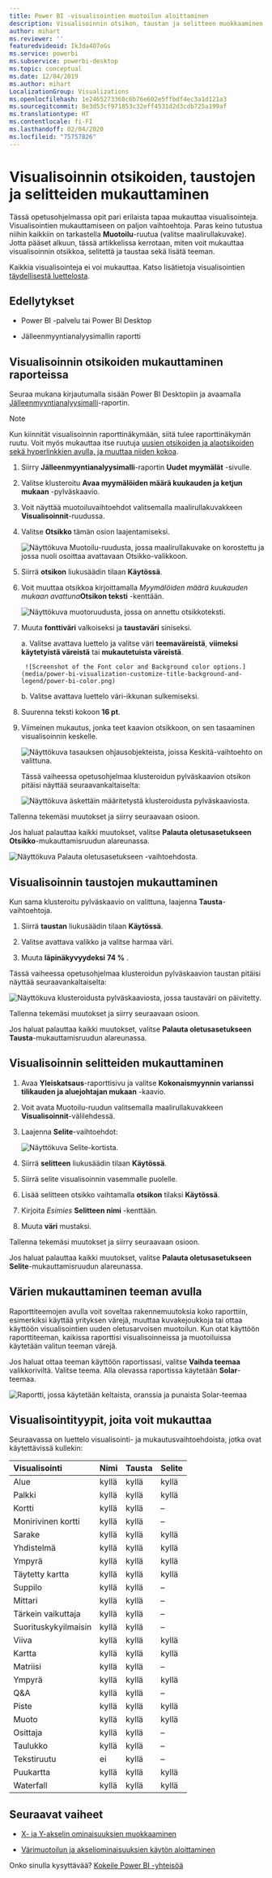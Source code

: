 ```yaml
---
title: Power BI -visualisointien muotoilun aloittaminen
description: Visualisoinnin otsikon, taustan ja selitteen muokkaaminen
author: mihart
ms.reviewer: ''
featuredvideoid: IkJda4O7oGs
ms.service: powerbi
ms.subservice: powerbi-desktop
ms.topic: conceptual
ms.date: 12/04/2019
ms.author: mihart
LocalizationGroup: Visualizations
ms.openlocfilehash: 1e2465273368c6b76e602e5ffbdf4ec3a1d121a3
ms.sourcegitcommit: 8e3d53cf971853c32eff4531d2d3cdb725a199af
ms.translationtype: HT
ms.contentlocale: fi-FI
ms.lasthandoff: 02/04/2020
ms.locfileid: "75757826"
---
```

# <a name="customize-visualization-titles-backgrounds-and-legends"></a>Visualisoinnin otsikoiden, taustojen ja selitteiden mukauttaminen

Tässä opetusohjelmassa opit pari erilaista tapaa mukauttaa visualisointeja. Visualisointien mukauttamiseen on paljon vaihtoehtoja. Paras keino tutustua niihin kaikkiin on tarkastella **Muotoilu**-ruutua (valitse maalirullakuvake). Jotta pääset alkuun, tässä artikkelissa kerrotaan, miten voit mukauttaa visualisoinnin otsikkoa, selitettä ja taustaa sekä lisätä teeman.

Kaikkia visualisointeja ei voi mukauttaa. Katso lisätietoja visualisointien [täydellisestä luettelosta](#visualization-types-that-you-can-customize).


## <a name="prerequisites"></a>Edellytykset

- Power BI -palvelu tai Power BI Desktop

- Jälleenmyyntianalyysimallin raportti

## <a name="customize-visualization-titles-in-reports"></a>Visualisoinnin otsikoiden mukauttaminen raporteissa

Seuraa mukana kirjautumalla sisään Power BI Desktopiin ja avaamalla [Jälleenmyyntianalyysimalli](../sample-datasets.md)-raportin.

> [!NOTE]
> Kun kiinnität visualisoinnin raporttinäkymään, siitä tulee raporttinäkymän ruutu. Voit myös mukauttaa itse ruutuja [uusien otsikoiden ja alaotsikoiden sekä hyperlinkkien avulla, ja muuttaa niiden kokoa](../service-dashboard-edit-tile.md).

1. Siirry **Jälleenmyyntianalyysimalli**-raportin **Uudet myymälät** -sivulle.

1. Valitse klusteroitu **Avaa myymälöiden määrä kuukauden ja ketjun mukaan** -pylväskaavio.

1. Voit näyttää muotoiluvaihtoehdot valitsemalla maalirullakuvakkeen **Visualisoinnit**-ruudussa.

1. Valitse **Otsikko** tämän osion laajentamiseksi.

   ![Näyttökuva Muotoilu-ruudusta, jossa maalirullakuvake on korostettu ja jossa nuoli osoittaa avattavaan Otsikko-valikkoon.](media/power-bi-visualization-customize-title-background-and-legend/power-bi-format-menu.png)

1. Siirrä **otsikon** liukusäädin tilaan **Käytössä**.

1. Voit muuttaa otsikkoa kirjoittamalla *Myymälöiden määrä kuukauden mukaan avattuna***Otsikon teksti** -kenttään.

    ![Näyttökuva muotoruudusta, jossa on annettu otsikkoteksti.](media/power-bi-visualization-customize-title-background-and-legend/power-bi-title.png)

1. Muuta **fonttiväri** valkoiseksi ja **taustaväri** siniseksi.    

    a. Valitse avattava luettelo ja valitse väri **teemaväreistä**, **viimeksi käytetyistä väreistä** tai **mukautetuista väreistä**.

        ![Screenshot of the Font color and Background color options.](media/power-bi-visualization-customize-title-background-and-legend/power-bi-color.png)

    b. Valitse avattava luettelo väri-ikkunan sulkemiseksi.


1. Suurenna teksti kokoon **16 pt**.

1. Viimeinen mukautus, jonka teet kaavion otsikkoon, on sen tasaaminen visualisoinnin keskelle.

    ![Näyttökuva tasauksen ohjausobjekteista, joissa Keskitä-vaihtoehto on valittuna.](media/power-bi-visualization-customize-title-background-and-legend/power-bi-align.png)

    Tässä vaiheessa opetusohjelmaa klusteroidun pylväskaavion otsikon pitäisi näyttää seuraavankaltaiselta:

    ![Näyttökuva äskettäin määritetystä klusteroidusta pylväskaaviosta.](media/power-bi-visualization-customize-title-background-and-legend/power-bi-table.png)

Tallenna tekemäsi muutokset ja siirry seuraavaan osioon.

Jos haluat palauttaa kaikki muutokset, valitse **Palauta oletusasetukseen** **Otsikko**-mukauttamisruudun alareunassa.

![Näyttökuva Palauta oletusasetukseen -vaihtoehdosta.](media/power-bi-visualization-customize-title-background-and-legend/power-bi-revert.png)

## <a name="customize-visualization-backgrounds"></a>Visualisoinnin taustojen mukauttaminen

Kun sama klusteroitu pylväskaavio on valittuna, laajenna **Tausta**-vaihtoehtoja.

1. Siirrä **taustan** liukusäädin tilaan **Käytössä**.

1. Valitse avattava valikko ja valitse harmaa väri.

1. Muuta **läpinäkyvyydeksi** **74 %** .

Tässä vaiheessa opetusohjelmaa klusteroidun pylväskaavion taustan pitäisi näyttää seuraavankaltaiselta:

![Näyttökuva klusteroidusta pylväskaaviosta, jossa taustaväri on päivitetty.](media/power-bi-visualization-customize-title-background-and-legend/power-bi-background.png)

Tallenna tekemäsi muutokset ja siirry seuraavaan osioon.

Jos haluat palauttaa kaikki muutokset, valitse **Palauta oletusasetukseen** **Tausta**-mukauttamisruudun alareunassa.

## <a name="customize-visualization-legends"></a>Visualisoinnin selitteiden mukauttaminen

1. Avaa **Yleiskatsaus**-raporttisivu ja valitse **Kokonaismyynnin varianssi tilikauden ja aluejohtajan mukaan** -kaavio.

1. Voit avata Muotoilu-ruudun valitsemalla maalirullakuvakkeen **Visualisoinnit**-välilehdessä.

1. Laajenna **Selite**-vaihtoehdot:

    ![Näyttökuva Selite-kortista.](media/power-bi-visualization-customize-title-background-and-legend/power-bi-legends.png)

1. Siirrä **selitteen** liukusäädin tilaan **Käytössä**.

1. Siirrä selite visualisoinnin vasemmalle puolelle.

1. Lisää selitteen otsikko vaihtamalla **otsikon** tilaksi **Käytössä**.

1. Kirjoita *Esimies* **Selitteen nimi** -kenttään.

1. Muuta **väri** mustaksi.

Tallenna tekemäsi muutokset ja siirry seuraavaan osioon.

Jos haluat palauttaa kaikki muutokset, valitse **Palauta oletusasetukseen** **Selite**-mukauttamisruudun alareunassa.

## <a name="customize-colors-using-a-theme"></a>Värien mukauttaminen teeman avulla

Raporttiteemojen avulla voit soveltaa rakennemuutoksia koko raporttiin, esimerkiksi käyttää yrityksen värejä, muuttaa kuvakejoukkoja tai ottaa käyttöön visualisointien uuden oletusarvoisen muotoilun. Kun otat käyttöön raporttiteeman, kaikissa raporttisi visualisoinneissa ja muotoiluissa käytetään valitun teeman värejä.

Jos haluat ottaa teeman käyttöön raportissasi, valitse **Vaihda teemaa** valikkoriviltä. Valitse teema.  Alla olevassa raportissa käytetään **Solar**-teemaa.

 
![Raportti, jossa käytetään keltaista, oranssia ja punaista Solar-teemaa](media/power-bi-visualization-customize-title-background-and-legend/power-bi-theme.png)

## <a name="visualization-types-that-you-can-customize"></a>Visualisointityypit, joita voit mukauttaa

Seuraavassa on luettelo visualisointi- ja mukautusvaihtoehdoista, jotka ovat käytettävissä kullekin:

| Visualisointi | Nimi | Tausta | Selite |
|:--- |:--- |:--- |:--- |
| Alue | kyllä | kyllä |kyllä |
| Palkki | kyllä | kyllä |kyllä |
| Kortti | kyllä | kyllä |– |
| Monirivinen kortti | kyllä | kyllä | – |
| Sarake | kyllä | kyllä | kyllä |
| Yhdistelmä | kyllä | kyllä | kyllä |
| Ympyrä | kyllä | kyllä | kyllä |
| Täytetty kartta | kyllä | kyllä | kyllä |
| Suppilo | kyllä | kyllä | – |
| Mittari | kyllä | kyllä | – |
| Tärkein vaikuttaja | kyllä | kyllä | – |
| Suorituskykyilmaisin | kyllä | kyllä | – |
| Viiva | kyllä | kyllä | kyllä |
| Kartta | kyllä | kyllä | kyllä |
| Matriisi | kyllä | kyllä | – |
| Ympyrä | kyllä | kyllä | kyllä |
| Q&A | kyllä | kyllä | – |
| Piste | kyllä | kyllä | kyllä |
| Muoto | kyllä | kyllä | kyllä |
| Osittaja | kyllä | kyllä | – |
| Taulukko | kyllä | kyllä | – |
| Tekstiruutu | ei | kyllä | – |
| Puukartta | kyllä | kyllä | kyllä |
| Waterfall | kyllä | kyllä | kyllä |

## <a name="next-steps"></a>Seuraavat vaiheet

- [X- ja Y-akselin ominaisuuksien muokkaaminen](power-bi-visualization-customize-x-axis-and-y-axis.md)

- [Värimuotoilun ja akseliominaisuuksien käytön aloittaminen](service-getting-started-with-color-formatting-and-axis-properties.md)

Onko sinulla kysyttävää? [Kokeile Power BI -yhteisöä](https://community.powerbi.com/)
